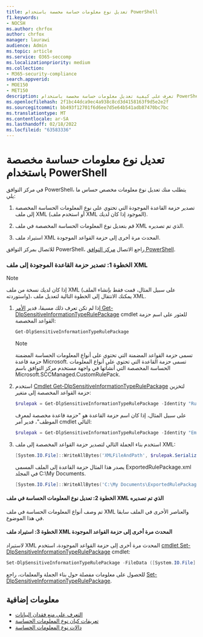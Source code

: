 ```yaml
---
title: تعديل نوع معلومات حساسة مخصصة باستخدام PowerShell
f1.keywords:
- NOCSH
ms.author: chrfox
author: chrfox
manager: laurawi
audience: Admin
ms.topic: article
ms.service: O365-seccomp
ms.localizationpriority: medium
ms.collection:
- M365-security-compliance
search.appverid:
- MOE150
- MET150
description: تعرف على كيفية تعديل معلومات حساسة مخصصة باستخدام PowerShell.
ms.openlocfilehash: 2f1bc44dca9ec4a938c8cd3d4158163f9d5e2e2f
ms.sourcegitcommit: bb493f12701f6d6ee7d5e64b541adb87470bc7bc
ms.translationtype: MT
ms.contentlocale: ar-SA
ms.lasthandoff: 02/18/2022
ms.locfileid: "63583336"
---
```

# <a name="modify-a-custom-sensitive-information-type-using-powershell"></a>تعديل نوع معلومات حساسة مخصصة باستخدام PowerShell

في مركز التوافق PowerShell، يتطلب منك تعديل نوع معلومات مخصص حساس ما يلي:

1. تصدير حزمة القاعدة الموجودة التي تحتوي على نوع المعلومات الحساسة المخصصة إلى ملف XML (أو استخدم ملف XML الموجود إذا كان لديك).

2. قم بتعديل نوع المعلومات الحساسة المخصصة في ملف XML الذي تم تصديره.

3. استيراد ملف XML المحدث مرة أخرى إلى حزمة القواعد الموجودة.

للاتصال بمركز التوافق PowerShell، راجع الاتصال [مركز التوافق PowerShell](/powershell/exchange/exchange-online-powershell).

### <a name="step-1-export-the-existing-rule-package-to-an-xml-file"></a>الخطوة 1: تصدير حزمة القاعدة الموجودة إلى ملف XML

> [!NOTE]
> إذا كان لديك نسخة من ملف XML (على سبيل المثال، قمت فقط بإنشاء الملف واستوردته)، يمكنك الانتقال إلى الخطوة التالية لتعديل ملف XML.

1. إذا لم تكن تعرف ذلك مسبقا، فدير [الأمر Get-DlpSensitiveInformationTypeRulePackage](/powershell/module/exchange/get-dlpsensitiveinformationtype) cmdlet للعثور على اسم حزمة القواعد المخصصة:

   ```powershell
   Get-DlpSensitiveInformationTypeRulePackage
   ```

   > [!NOTE]
   > تسمى حزمة القواعد المضمنة التي تحتوي على أنواع المعلومات الحساسة المضمنة حزمة قاعدة Microsoft. تسمى حزمة القاعدة التي تحتوي على أنواع المعلومات الحساسة المخصصة التي أنشأتها في واجهة مستخدم مركز التوافق باسم Microsoft.SCCManaged.CustomRulePack.

2. استخدم [Cmdlet Get-DlpSensitiveInformationTypeRulePackage](/powershell/module/exchange/get-dlpsensitiveinformationtyperulepackage) لتخزين حزمة القواعد المخصصة إلى متغير:

   ```powershell
   $rulepak = Get-DlpSensitiveInformationTypeRulePackage -Identity "RulePackageName"
   ```

   على سبيل المثال، إذا كان اسم حزمة القاعدة هو "حزمة قاعدة مخصصة لمعرف الموظف"، فدير أمر cmdlet التالي:

   ```powershell
   $rulepak = Get-DlpSensitiveInformationTypeRulePackage -Identity "Employee ID Custom Rule Pack"
   ```

3. استخدم بناء الجملة التالي لتصدير حزمة القواعد المخصصة إلى ملف XML:

   ```powershell
   [System.IO.File]::WriteAllBytes('XMLFileAndPath', $rulepak.SerializedClassificationRuleCollection)
   ```

   يصدر هذا المثال حزمة القاعدة إلى الملف المسمى ExportedRulePackage.xml في المجلد C:\My Documents.

   ```powershell
   [System.IO.File]::WriteAllBytes('C:\My Documents\ExportedRulePackage.xml', $rulepak.SerializedClassificationRuleCollection)
   ```

#### <a name="step-2-modify-the-sensitive-information-type-in-the-exported-xml-file"></a>الخطوة 2: تعديل نوع المعلومات الحساسة في ملف XML الذي تم تصديره

تم وصف أنواع المعلومات الحساسة في ملف XML والعناصر الأخرى في الملف سابقا في هذا الموضوع.

#### <a name="step-3-import-the-updated-xml-file-back-into-the-existing-rule-package"></a>الخطوة 3: استيراد ملف XML المحدث مرة أخرى إلى حزمة القواعد الموجودة

لاستيراد XML المحدث مرة أخرى إلى حزمة القواعد الموجودة، استخدم [cmdlet Set-DlpSensitiveInformationTypeRulePackage](/powershell/module/exchange/set-dlpsensitiveinformationtyperulepackage) cmdlet:

```powershell
Set-DlpSensitiveInformationTypeRulePackage -FileData ([System.IO.File]::ReadAllBytes('C:\My Documents\External Sensitive Info Type Rule Collection.xml'))
```

للحصول على معلومات مفصلة حول بناء الجملة والمعلمات، راجع [Set-DlpSensitiveInformationTypeRulePackage](/powershell/module/exchange/set-dlpsensitiveinformationtyperulepackage).

## <a name="more-information"></a>معلومات إضافية

- [التعرف على منع فقدان البيانات](dlp-learn-about-dlp.md)
- [تعريفات كيان نوع المعلومات الحساسة](sensitive-information-type-entity-definitions.md)
- [دالات نوع المعلومات الحساسة](sit-functions.md)
